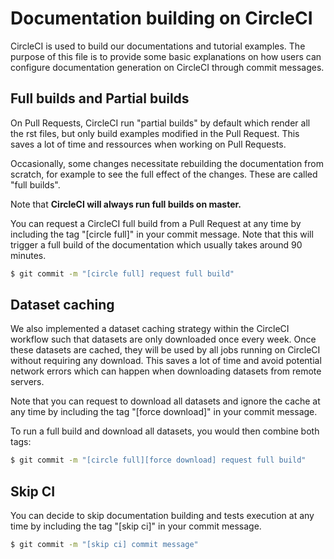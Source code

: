 # Documentation building on CircleCI

CircleCI is used to build our documentations and tutorial examples. The purpose of this file is to provide some basic explanations on how users can configure documentation generation on CircleCI through commit messages.

## Full builds and Partial builds

On Pull Requests, CircleCI run "partial builds" by default which render all the rst files, but only build examples modified in the Pull Request. This saves a lot of time and ressources when working on Pull Requests.

Occasionally, some changes necessitate rebuilding the documentation from scratch, for example to see the full effect of the changes. These are called "full builds".

Note that **CircleCI will always run full builds on master.**

You can request a CircleCI full build from a Pull Request at any time by including the tag "[circle full]" in your commit message. Note that this will trigger a full build of the documentation which usually takes around 90 minutes.

```bash
$ git commit -m "[circle full] request full build"
```

## Dataset caching

We also implemented a dataset caching strategy within the CircleCI workflow such that datasets are only downloaded once every week. Once these datasets are cached, they will be used by all jobs running on CircleCI without requiring any download. This saves a lot of time and avoid potential network errors which can happen when downloading datasets from remote servers. 

Note that you can request to download all datasets and ignore the cache at any time by including the tag "[force download]" in your commit message.

To run a full build and download all datasets, you would then combine both tags:

```bash
$ git commit -m "[circle full][force download] request full build"
```

## Skip CI

You can decide to skip documentation building and tests execution at any time by including the tag "[skip ci]" in your commit message.

```bash
$ git commit -m "[skip ci] commit message"
```

